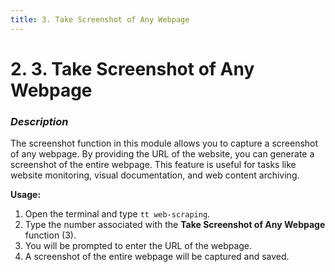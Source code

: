 ```yaml
---
title: 3. Take Screenshot of Any Webpage
---
```


# 2. 3. Take Screenshot of Any Webpage

### **_Description_**
The screenshot function in this module allows you to capture a screenshot of any webpage. By providing the URL of the website, you can generate a screenshot of the entire webpage. This feature is useful for tasks like website monitoring, visual documentation, and web content archiving.

**__Usage:__**

1. Open the terminal and type `tt web-scraping`.
2. Type the number associated with the **Take Screenshot of Any Webpage** function (3).
3. You will be prompted to enter the URL of the webpage.
4. A screenshot of the entire webpage will be captured and saved.